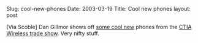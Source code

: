 Slug: cool-new-phones
Date: 2003-03-19
Title: Cool new phones
layout: post

[Via Scoble] Dan Gillmor shows off <a href="http://weblog.siliconvalley.com/column/dangillmor/archives/000866.shtml#000866">some cool new</a> phones from  the <a href="http://wireless2003.ctsg.com/">CTIA Wireless trade show</a>. Very nifty stuff.
